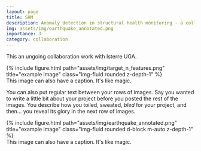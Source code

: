 ```yaml
---
layout: page
title: SHM 
description: Anomaly detection in structural health monitoring - a collaboration with Isterre UGA
img: assets/img/earthquake_annotated.png
importance: 3
category: collaboration
---
```


This an ungoing collaboration work with Isterre UGA. 


<div class="row">
    <div class="col-sm mt-3 mt-md-0">
        {% include figure.html path="assets/img/target_n_features.png" title="example image" class="img-fluid rounded z-depth-1" %}
    </div>
</div>
<div class="caption">
    This image can also have a caption. It's like magic.
</div>

You can also put regular text between your rows of images.
Say you wanted to write a little bit about your project before you posted the rest of the images.
You describe how you toiled, sweated, *bled* for your project, and then... you reveal its glory in the next row of images.


<div class="row">
    <div class="col-sm mt-3 mt-md-0">
        {% include figure.html path="assets/img/earthquake_annotated.png" title="example image" class="img-fluid rounded d-block m-auto z-depth-1" %}
    </div>
</div>
<div class="caption">
    This image can also have a caption. It's like magic.
</div>



